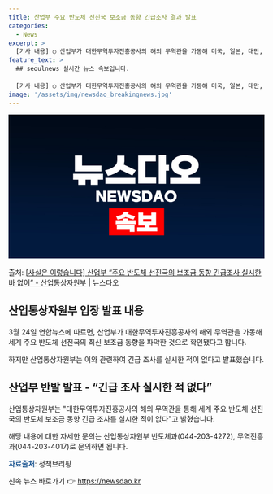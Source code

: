 ```yaml
---
title: 산업부 주요 반도체 선진국 보조금 동향 긴급조사 결과 발표
categories:
  - News
excerpt: >
  [기사 내용] ○ 산업부가 대한무역투자진흥공사의 해외 무역관을 가동해 미국, 일본, 대만, 네덜란드, 독일 …
feature_text: >
  ## seoulnews 실시간 뉴스 속보입니다.

  [기사 내용] ○ 산업부가 대한무역투자진흥공사의 해외 무역관을 가동해 미국, 일본, 대만, 네덜란드, 독일 …
image: '/assets/img/newsdao_breakingnews.jpg'
---
```


![뉴스다오 속보](/assets/img/newsdao_breakingnews.jpg)

<p>출처: <a href="https://newsdao.kr/3427" rel="dofollow">[사실은 이렇습니다] 산업부 “주요 반도체 선진국의 보조금 동향 긴급조사 실시한 바 없어” - 산업통상자원부</a> | 뉴스다오</p>

<h2 data-ke-size="size26">산업통상자원부 입장 발표 내용</h2>
<p data-ke-size="size16">3월 24일 연합뉴스에 따르면, 산업부가 대한무역투자진흥공사의 해외 무역관을 가동해 세계 주요 반도체 선진국의 최신 보조금 동향을 파악한 것으로 확인됐다고 합니다.</p>
<p data-ke-size="size16">하지만 산업통상자원부는 이와 관련하여 긴급 조사를 실시한 적이 없다고 발표했습니다.</p>

<h2 data-ke-size="size26">산업부 반발 발표 - “긴급 조사 실시한 적 없다”</h2>
<p data-ke-size="size16">산업통상자원부는 "대한무역투자진흥공사의 해외 무역관을 통해 세계 주요 반도체 선진국의 반도체 보조금 동향 긴급 조사를 실시한 적이 없다"고 밝혔습니다.</p>
<p data-ke-size="size16">해당 내용에 대한 자세한 문의는 산업통상자원부 반도체과(044-203-4272), 무역진흥과(044-203-4017)로 문의하면 됩니다.</p>
<p data-ke-size="size16"><b><span style="color: #1a5490;">자료출처</span></b>: 정책브리핑 </p> 

신속 뉴스 바로가기 👉 <a href="https://newsdao.kr" rel="dofollow">https://newsdao.kr</a>


